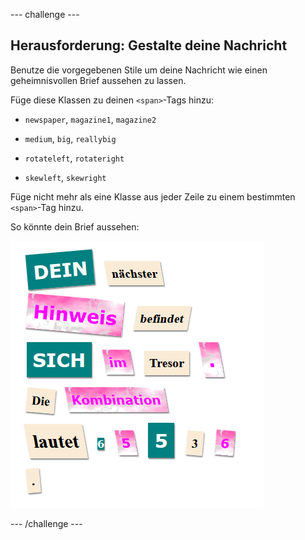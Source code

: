 \--- challenge \---

## Herausforderung: Gestalte deine Nachricht

Benutze die vorgegebenen Stile um deine Nachricht wie einen geheimnisvollen Brief aussehen zu lassen.

Füge diese Klassen zu deinen `<span>`-Tags hinzu:

+ `newspaper`, `magazine1`, `magazine2`

+ `medium`, `big`, `reallybig`

+ `rotateleft`, `rotateright`

+ `skewleft`, `skewright`

Füge nicht mehr als eine Klasse aus jeder Zeile zu einem bestimmten `<span>`-Tag hinzu.

So könnte dein Brief aussehen:

![Screenshot](images/letter-challenge1.png)

\--- /challenge \---